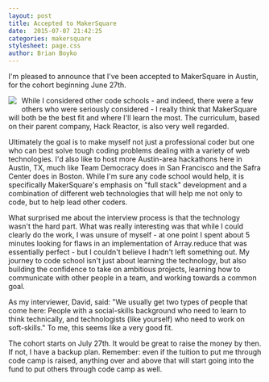 ```yaml
---
layout: post
title: Accepted to MakerSquare
date:  2015-07-07 21:42:25
categories: makersquare
stylesheet: page.css
author: Brian Boyko
---
```




I'm pleased to announce that I've been accepted to MakerSquare in Austin, for the cohort beginning June 27th.  

<img style="float:left; padding:0px 10px 10px 0px;" src="http://www.makersquare.com/pictures/mks-icon.png">While I considered other code schools - and indeed, there were a few others who were seriously considered - I really think that MakerSquare will both be the best fit and where I'll learn the most. The curriculum, based on their parent company, Hack Reactor, is also very well regarded.  <!-- break -->

Ultimately the goal is to make myself not just a professional coder but one who can best solve tough coding problems dealing with a variety of web technologies. I'd also like to host more Austin-area hackathons here in Austin, TX, much like Team Democracy does in San Francisco and the Safra Center does in Boston. While I'm sure any code school would help, it is specifically MakerSquare's emphasis on "full stack" development and a combination of different web technologies that will help me not only to code, but to help lead other coders.  

What surprised me about the interview process is that the technology wasn't the hard part. What was really interesting was that while I could clearly do the work, I was unsure of myself - at one point I spent about 5 minutes looking for flaws in an implementation of Array.reduce that was essentially perfect - but I couldn't believe I hadn't left something out. My journey to code school isn't just about learning the technology, but also building the confidence to take on ambitious projects, learning how to communicate with other people in a team, and working towards a common goal. 

As my interviewer, David, said: "We usually get two types of people that come here: People with a social-skills background who need to learn to think technically, and technologists (like yourself) who need to work on soft-skills."  To me, this seems like a very good fit.  

The cohort starts on July 27th. It would be great to raise the money by then. If not, I have a backup plan.  Remember: even if the tuition to put me through code camp is raised, anything over and above that will start going into the fund to put others through code camp as well.